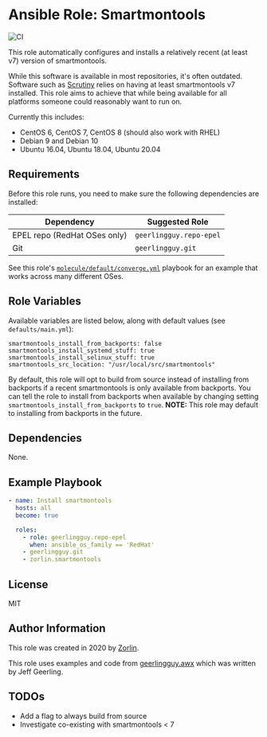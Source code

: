 Ansible Role: Smartmontools
=========

![CI](https://github.com/Zorlin/ansible-role-smartmontools/workflows/CI/badge.svg)

This role automatically configures and installs a relatively recent (at least v7) version of smartmontools.

While this software is available in most repositories, it's often outdated. Software such as [Scrutiny](https://github.com/AnalogJ/scrutiny) relies on having at least smartmontools v7 installed. This role aims to achieve that while being available for all platforms someone could reasonably want to run on.

Currently this includes:

* CentOS 6, CentOS 7, CentOS 8 (should also work with RHEL)
* Debian 9 and Debian 10
* Ubuntu 16.04, Ubuntu 18.04, Ubuntu 20.04

Requirements
------------

Before this role runs, you need to make sure the following dependencies are installed:

| Dependency                    | Suggested Role           |
| ----------------------------- | ------------------------ |
| EPEL repo (RedHat OSes only)  | `geerlingguy.repo-epel`  |
| Git                           | `geerlingguy.git`        |

See this role's [`molecule/default/converge.yml`](molecule/default/converge.yml) playbook for an example that works across many different OSes.

Role Variables
--------------

Available variables are listed below, along with default values (see `defaults/main.yml`):

    smartmontools_install_from_backports: false
    smartmontools_install_systemd_stuff: true
    smartmontools_install_selinux_stuff: true
    smartmontools_src_location: "/usr/local/src/smartmontools"

By default, this role will opt to build from source instead of installing from backports if a recent smartmontools is only available from backports. You can tell the role to install from backports when available by changing setting `smartmontools_install_from_backports` to `true`. **NOTE:** This role may default to installing from backports in the future.

Dependencies
------------

None.

Example Playbook
----------------

```yaml
- name: Install smartmontools
  hosts: all
  become: true

  roles:
    - role: geerlingguy.repo-epel
      when: ansible_os_family == 'RedHat'
    - geerlingguy.git
    - zorlin.smartmontools
```

License
-------

MIT

Author Information
------------------

This role was created in 2020 by [Zorlin](https://github.com/Zorlin/).

This role uses examples and code from [geerlingguy.awx](https://github.com/geerlingguy/ansible-role-awx) which was written by Jeff Geerling.

TODOs
-----

* Add a flag to always build from source
* Investigate co-existing with smartmontools < 7

